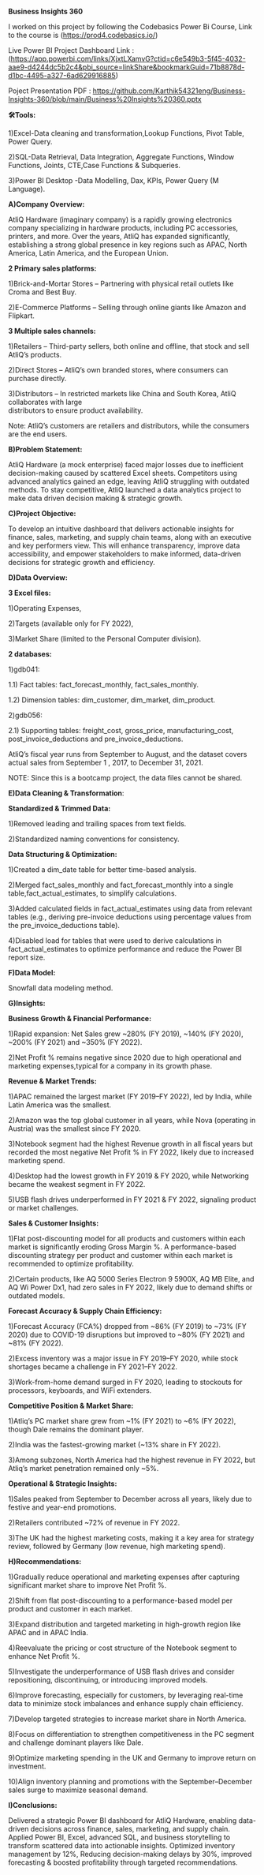 **Business Insights 360**

I worked on this project by following the Codebasics Power Bi Course, Link to the course is     (https://prod4.codebasics.io/)

Live Power BI Project Dashboard Link : (https://app.powerbi.com/links/XjxtLXamvG?ctid=c6e549b3-5f45-4032-aae9-d4244dc5b2c4&pbi_source=linkShare&bookmarkGuid=71b8878d-d1bc-4495-a327-6ad629916885)

Poject Presentation PDF : https://github.com/Karthik54321eng/Business-Insights-360/blob/main/Business%20Insights%20360.pptx

**🛠️Tools:**

  1)Excel-Data cleaning and transformation,Lookup Functions, Pivot Table, Power Query.
  
  2)SQL-Data Retrieval, Data Integration, Aggregate Functions, Window Functions, Joints, CTE,Case Functions & Subqueries.
  
  3)Power BI Desktop -Data Modelling, Dax, KPIs, Power Query (M Language).
  
**A)Company Overview:**

AtliQ Hardware (imaginary company) is a rapidly growing electronics company specializing in hardware products, including PC accessories, printers, and more. Over the years, AtliQ has expanded significantly, establishing a strong global presence in key regions such as APAC, North America, Latin America, and the European Union.

**2 Primary sales platforms:**

1)Brick-and-Mortar Stores – Partnering with physical retail outlets like Croma and Best Buy.
   
2)E-Commerce Platforms – Selling through online giants like Amazon and Flipkart.
   
**3 Multiple sales channels:**

1)Retailers – Third-party sellers, both online and offline, that stock and sell AtliQ’s products.
   
2)Direct Stores – AtliQ’s own branded stores, where consumers can purchase directly.
   
3)Distributors – In restricted markets like China and South Korea, AtliQ collaborates with large      
distributors to ensure product availability.
       
Note: AtliQ’s customers are retailers and distributors, while the consumers are the end users.

**B)Problem Statement:**

AtliQ Hardware (a mock enterprise) faced major losses due to inefficient decision-making caused by scattered Excel sheets. Competitors using advanced analytics gained an edge, leaving AtliQ struggling with outdated methods. To stay competitive, AtliQ launched a data analytics project to make data driven decision making & strategic growth.

**C)Project Objective:**

To develop an intuitive dashboard that delivers actionable insights for finance, sales, marketing, and supply chain teams, along with an executive and key performers view. This will enhance transparency, improve data accessibility, and empower stakeholders to make informed, data-driven decisions for strategic growth and efficiency.

**D)Data Overview:**

**3 Excel files:**

1)Operating Expenses,
    
2)Targets (available only for FY 2022),
    
3)Market Share (limited to the Personal Computer division).
    
**2 databases:**

1)gdb041:
		
1.1) Fact tables: fact_forecast_monthly, fact_sales_monthly.
			
1.2) Dimension tables: dim_customer, dim_market, dim_product.
			
 2)gdb056:
		
2.1) Supporting tables: freight_cost, gross_price, manufacturing_cost, post_invoice_deductions and pre_invoice_deductions.

AtliQ’s fiscal year runs from September to August, and the dataset covers actual sales from  September    1 , 2017, to December 31, 2021.
 
 NOTE: Since this is a bootcamp project, the data files cannot be shared.

**E)Data Cleaning & Transformation**:

**Standardized & Trimmed Data:**

1)Removed leading and trailing spaces from text fields.
			
2)Standardized naming conventions for consistency.
			
**Data Structuring & Optimization:**

1)Created a dim_date table for better time-based analysis.
			
2)Merged fact_sales_monthly and fact_forecast_monthly into a single table,fact_actual_estimates, to simplify calculations.
			
3)Added calculated fields in fact_actual_estimates using data from relevant tables (e.g., deriving pre-invoice deductions using percentage values from the pre_invoice_deductions table).
			
4)Disabled load for tables that were used to derive calculations in fact_actual_estimates to optimize performance and reduce the Power BI report size.

**F)Data Model:**

 Snowfall data modeling method.
		
**G)Insights:**

**Business Growth & Financial Performance:**

 1)Rapid expansion: Net Sales grew ~280% (FY 2019), ~140% (FY 2020), ~200% (FY 2021) and ~350% (FY 2022).
			 
2)Net Profit % remains negative since 2020 due to high operational and marketing expenses,typical for a company in its growth phase.
			 
**Revenue & Market Trends:**

1)APAC remained the largest market (FY 2019–FY 2022), led by India, while Latin America was the smallest.
			 
2)Amazon was the top global customer in all years, while Nova (operating in Austria) was the smallest since FY 2020.
			 
3)Notebook segment had the highest Revenue growth in all fiscal years but recorded the most negative Net Profit % in FY 2022, likely due to increased marketing spend.
		 
4)Desktop had the lowest growth in FY 2019 & FY 2020, while Networking became the weakest segment in FY 2022.
			 
5)USB flash drives underperformed in FY 2021 & FY 2022, signaling product or market challenges.
			 
**Sales & Customer Insights:**

1)Flat post-discounting model for all products and customers within each market is significantly eroding Gross Margin %. A performance-based discounting strategy per product and customer within each market is recommended to optimize profitability.
			 
2)Certain products, like AQ 5000 Series Electron 9 5900X, AQ MB Elite, and AQ Wi Power Dx1, had zero sales in FY 2022, likely due to demand shifts or outdated models.
			 
**Forecast Accuracy & Supply Chain Efficiency:**

1)Forecast Accuracy (FCA%) dropped from ~86% (FY 2019) to ~73% (FY 2020) due to COVID-19 disruptions but improved to ~80% (FY 2021) and ~81% (FY 2022).
			 
2)Excess inventory was a major issue in FY 2019–FY 2020, while stock shortages became a challenge in FY 2021–FY 2022.
			 
3)Work-from-home demand surged in FY 2020, leading to stockouts for processors, keyboards, and WiFi extenders.
			 
**Competitive Position & Market Share:**

1)Atliq’s PC market share grew from ~1% (FY 2021) to ~6% (FY 2022), though Dale remains the dominant player.
			 
2)India was the fastest-growing market (~13% share in FY 2022).
          
3)Among subzones, North America had the highest revenue in FY 2022, but Atliq’s market penetration remained only ~5%.
		
**Operational & Strategic Insights:**

1)Sales peaked from September to December across all years, likely due to festive and year-end promotions.
			 
2)Retailers contributed ~72% of revenue in FY 2022.
			 
3)The UK had the highest marketing costs, making it a key area for strategy review, followed by Germany (low revenue, high marketing spend).
			 
**H)Recommendations:**

1)Gradually reduce operational and marketing expenses after capturing significant market share to improve Net Profit %.
			 
2)Shift from flat post-discounting to a performance-based model per product and customer in each market.
			 
3)Expand distribution and targeted marketing in high-growth region like APAC and in APAC India.
			 
4)Reevaluate the pricing or cost structure of the Notebook segment to enhance Net Profit %.
			 
5)Investigate the underperformance of USB flash drives and consider repositioning, discontinuing, or introducing improved models.
			 
6)Improve forecasting, especially for customers, by leveraging real-time data to minimize stock  imbalances and enhance supply chain efficiency.
			 
7)Develop targeted strategies to increase market share in North America.
			 
8)Focus on differentiation to strengthen competitiveness in the PC segment and challenge dominant players like Dale.
			 
9)Optimize marketing spending in the UK and Germany to improve return on investment.
			 
10)Align inventory planning and promotions with the September–December sales surge to maximize seasonal demand.

**I)Conclusions:**

Delivered a strategic Power BI dashboard for AtliQ Hardware, enabling data-driven decisions across finance, sales, marketing, and supply chain.
Applied Power BI, Excel, advanced SQL, and business storytelling to transform scattered data into actionable insights.
Optimized inventory management by 12%, Reducing decision-making delays by 30%, improved forecasting & boosted profitability through targeted recommendations.
